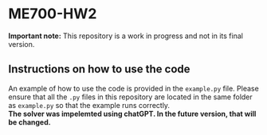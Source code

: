 # ME700-HW2
**Important note:** This repository is a work in progress and not in its final version.

## Instructions on how to use the code
An example of how to use the code is provided in the `example.py` file. Please ensure that all the `.py` files in this repository are located in the same folder as `example.py` so that the example runs correctly.   
**The solver was impelemted using chatGPT. In the future version, that will be changed.**
